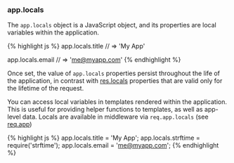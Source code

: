 <h3 id='app.locals'>app.locals</h3>

The `app.locals` object is a JavaScript object, and its
properties are local variables within the application.

{% highlight js %}
app.locals.title
// => 'My App'

app.locals.email
// => 'me@myapp.com'
{% endhighlight %}

Once set, the value of `app.locals` properties persist throughout the life of the application,
in contrast with [res.locals](#res.locals) properties that
are valid only for the lifetime of the request.

You can access local variables in templates rendered within the application.
This is useful for providing helper functions to templates, as well as app-level data.
Locals are available in middleware via `req.app.locals` (see [req.app](#req.app))

{% highlight js %}
app.locals.title = 'My App';
app.locals.strftime = require('strftime');
app.locals.email = 'me@myapp.com';
{% endhighlight %}
